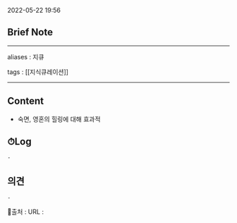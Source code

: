 2022-05-22 19:56
## Brief Note
---
aliases : 지큐

tags : [[지식큐레이션]]

---

## Content
- 숙면, 영혼의 힐링에 대해 효과적

## ⏱Log
	-

## 의견
	-


📙출처 :
URL :